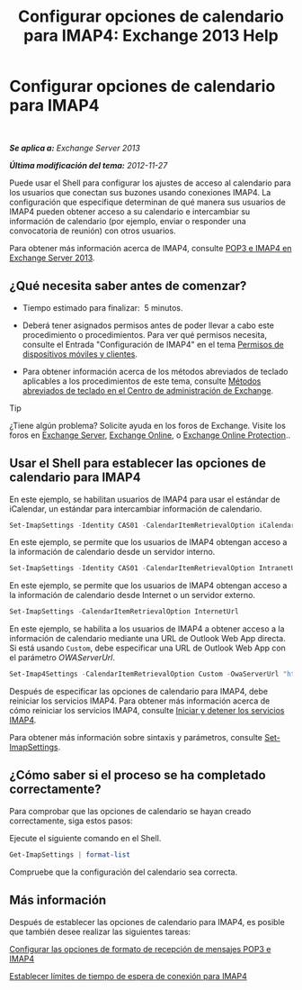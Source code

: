 ﻿---
title: 'Configurar opciones de calendario para IMAP4: Exchange 2013 Help'
TOCTitle: Configurar opciones de calendario para IMAP4
ms:assetid: 6679c8b2-3f0f-449a-a17c-a7b30001538c
ms:mtpsurl: https://technet.microsoft.com/es-es/library/Aa998606(v=EXCHG.150)
ms:contentKeyID: 50556804
ms.date: 04/23/2018
mtps_version: v=EXCHG.150
ms.translationtype: HT
---

# Configurar opciones de calendario para IMAP4

 

_**Se aplica a:** Exchange Server 2013_

_**Última modificación del tema:** 2012-11-27_

Puede usar el Shell para configurar los ajustes de acceso al calendario para los usuarios que conectan sus buzones usando conexiones IMAP4. La configuración que especifique determinan de qué manera sus usuarios de IMAP4 pueden obtener acceso a su calendario e intercambiar su información de calendario (por ejemplo, enviar o responder una convocatoria de reunión) con otros usuarios.

Para obtener más información acerca de IMAP4, consulte [POP3 e IMAP4 en Exchange Server 2013](pop3-and-imap4-in-exchange-server-2013-exchange-2013-help.md).

## ¿Qué necesita saber antes de comenzar?

  - Tiempo estimado para finalizar:  5 minutos.

  - Deberá tener asignados permisos antes de poder llevar a cabo este procedimiento o procedimientos. Para ver qué permisos necesita, consulte el Entrada "Configuración de IMAP4" en el tema [Permisos de dispositivos móviles y clientes](clients-and-mobile-devices-permissions-exchange-2013-help.md).

  - Para obtener información acerca de los métodos abreviados de teclado aplicables a los procedimientos de este tema, consulte [Métodos abreviados de teclado en el Centro de administración de Exchange](keyboard-shortcuts-in-the-exchange-admin-center-exchange-online-protection-help.md).


> [!TIP]
> ¿Tiene algún problema? Solicite ayuda en los foros de Exchange. Visite los foros en <A href="https://go.microsoft.com/fwlink/p/?linkid=60612">Exchange Server</A>, <A href="https://go.microsoft.com/fwlink/p/?linkid=267542">Exchange Online</A>, o <A href="https://go.microsoft.com/fwlink/p/?linkid=285351">Exchange Online Protection</A>..



## Usar el Shell para establecer las opciones de calendario para IMAP4

En este ejemplo, se habilitan usuarios de IMAP4 para usar el estándar de iCalendar, un estándar para intercambiar información de calendario.

```powershell
Set-ImapSettings -Identity CAS01 -CalendarItemRetrievalOption iCalendar
```

En este ejemplo, se permite que los usuarios de IMAP4 obtengan acceso a la información de calendario desde un servidor interno.

```powershell
Set-ImapSettings -Identity CAS01 -CalendarItemRetrievalOption IntranetUrl
```

En este ejemplo, se permite que los usuarios de IMAP4 obtengan acceso a la información de calendario desde Internet o un servidor externo.

```powershell
Set-ImapSettings -CalendarItemRetrievalOption InternetUrl
```

En este ejemplo, se habilita a los usuarios de IMAP4 a obtener acceso a la información de calendario mediante una URL de Outlook Web App directa. Si está usando `Custom`, debe especificar una URL de Outlook Web App con el parámetro *OWAServerUrl*.

```powershell
Set-Imap4Settings -CalendarItemRetrievalOption Custom -OwaServerUrl "https://OwaServer01"
```

Después de especificar las opciones de calendario para IMAP4, debe reiniciar los servicios IMAP4. Para obtener más información acerca de cómo reiniciar los servicios IMAP4, consulte [Iniciar y detener los servicios IMAP4](start-and-stop-the-imap4-services-exchange-2013-help.md).

Para obtener más información sobre sintaxis y parámetros, consulte [Set-ImapSettings](https://technet.microsoft.com/es-es/library/aa998252\(v=exchg.150\)).

## ¿Cómo saber si el proceso se ha completado correctamente?

Para comprobar que las opciones de calendario se hayan creado correctamente, siga estos pasos:

Ejecute el siguiente comando en el Shell.

```powershell
Get-ImapSettings | format-list
```

Compruebe que la configuración del calendario sea correcta.

## Más información

Después de establecer las opciones de calendario para IMAP4, es posible que también desee realizar las siguientes tareas:

[Configurar las opciones de formato de recepción de mensajes POP3 e IMAP4](configure-pop3-and-imap4-message-retrieval-format-options-exchange-2013-help.md)

[Establecer límites de tiempo de espera de conexión para IMAP4](set-connection-time-out-limits-for-imap4-exchange-2013-help.md)

